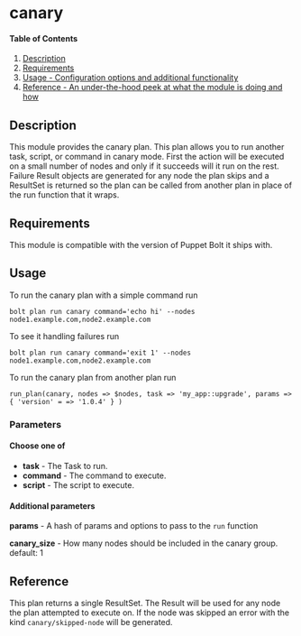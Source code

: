 # canary

#### Table of Contents

1. [Description](#description)
2. [Requirements](#requirements)
3. [Usage - Configuration options and additional functionality](#usage)
4. [Reference - An under-the-hood peek at what the module is doing and how](#reference)

## Description

This module provides the canary plan. This plan allows you to run another task, script, or command in canary mode. First the action will be executed on a small number of nodes and only if it succeeds will it run on the rest. Failure Result objects are generated for any node the plan skips and a ResultSet is returned so the plan can be called from another plan in place of the run function that it wraps.

## Requirements

This module is compatible with the version of Puppet Bolt it ships with.

## Usage

To run the canary plan with a simple command run

```
bolt plan run canary command='echo hi' --nodes node1.example.com,node2.example.com
```

To see it handling failures run

```
bolt plan run canary command='exit 1' --nodes node1.example.com,node2.example.com
```

To run the canary plan from another plan run
```
run_plan(canary, nodes => $nodes, task => 'my_app::upgrade', params => { 'version' = => '1.0.4' } )
```

### Parameters

#### Choose one of
* **task** - The Task to run.
* **command** - The command to execute.
* **script** - The script to execute.

#### Additional parameters

**params** - A hash of params and options to pass to the `run` function

**canary_size** - How many nodes should be included in the canary group. default: 1

## Reference

This plan returns a single ResultSet. The Result will be used for any node the plan attempted to execute on. If the node was skipped an error with the kind `canary/skipped-node` will be generated.
